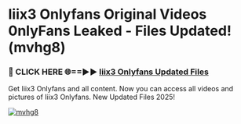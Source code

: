 # Iiix3 Onlyfans Original Videos 0nlyFans Leaked - Files Updated! (mvhg8)

<h3>🔴 CLICK HERE 🌐==►► <a href="https://tinyurl.com/2m67pmp6" rel="nofollow">Iiix3 Onlyfans Updated Files</a></h3>

Get Iiix3 Onlyfans and all content. Now you can access all videos and pictures of Iiix3 Onlyfans. New Updated Files 2025!

[![mvhg8](https://i.imgur.com/H4QAA4z.gif)](https://tinyurl.com/2m67pmp6)